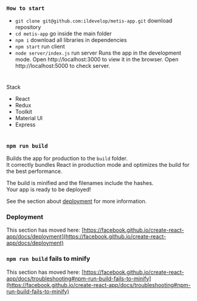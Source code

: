 ### `How to start`

- `git clone git@github.com:ildevelop/metis-app.git` download repository
- `cd metis-app` go inside the main folder
- `npm i` download all libraries in dependencies
- `npm start` run client
- `node server/index.js` run server
  Runs the app in the development mode.
  Open http://localhost:3000 to view it in the browser.
  Open http://localhost:5000 to check server.

#

Stack

- React
- Redux
- Toolkit
- Material UI
- Express

#

### `npm run build`

Builds the app for production to the `build` folder.\
It correctly bundles React in production mode and optimizes the build for the best performance.

The build is minified and the filenames include the hashes.\
Your app is ready to be deployed!

See the section about [deployment](https://facebook.github.io/create-react-app/docs/deployment) for more information.

### Deployment

This section has moved here: [https://facebook.github.io/create-react-app/docs/deployment](https://facebook.github.io/create-react-app/docs/deployment)

### `npm run build` fails to minify

This section has moved here: [https://facebook.github.io/create-react-app/docs/troubleshooting#npm-run-build-fails-to-minify](https://facebook.github.io/create-react-app/docs/troubleshooting#npm-run-build-fails-to-minify)
